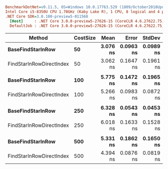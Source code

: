 ``` ini

BenchmarkDotNet=v0.11.5, OS=Windows 10.0.17763.529 (1809/October2018Update/Redstone5)
Intel Core i5-8350U CPU 1.70GHz (Kaby Lake R), 1 CPU, 8 logical and 4 physical cores
.NET Core SDK=3.0.100-preview5-011568
  [Host]     : .NET Core 3.0.0-preview5-27626-15 (CoreCLR 4.6.27622.75, CoreFX 4.700.19.22408), 64bit RyuJIT
  DefaultJob : .NET Core 3.0.0-preview5-27626-15 (CoreCLR 4.6.27622.75, CoreFX 4.700.19.22408), 64bit RyuJIT


```
|                   Method | CostSize |     Mean |     Error |    StdDev | Ratio | RatioSD |
|------------------------- |--------- |---------:|----------:|----------:|------:|--------:|
|        **BaseFindStarInRow** |       **50** | **3.076 ns** | **0.0963 ns** | **0.0989 ns** |  **1.00** |    **0.00** |
| FindStarInRowDirectIndex |       50 | 3.062 ns | 0.1647 ns | 0.1961 ns |  1.01 |    0.09 |
|                          |          |          |           |           |       |         |
|        **BaseFindStarInRow** |      **100** | **5.775 ns** | **0.1472 ns** | **0.1965 ns** |  **1.00** |    **0.00** |
| FindStarInRowDirectIndex |      100 | 5.266 ns | 0.0983 ns | 0.0872 ns |  0.91 |    0.04 |
|                          |          |          |           |           |       |         |
|        **BaseFindStarInRow** |      **250** | **6.328 ns** | **0.0543 ns** | **0.0453 ns** |  **1.00** |    **0.00** |
| FindStarInRowDirectIndex |      250 | 6.018 ns | 0.1633 ns | 0.1528 ns |  0.95 |    0.02 |
|                          |          |          |           |           |       |         |
|        **BaseFindStarInRow** |      **500** | **5.331 ns** | **0.1862 ns** | **0.1650 ns** |  **1.00** |    **0.00** |
| FindStarInRowDirectIndex |      500 | 4.394 ns | 0.0876 ns | 0.0819 ns |  0.82 |    0.03 |

